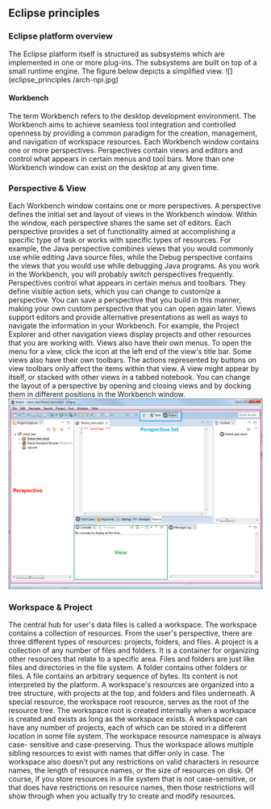 ## Eclipse principles

### Eclipse platform overview

The Eclipse platform itself is structured as subsystems which are implemented
in one or more plug-ins. The subsystems are built on top of a small runtime
engine. The figure below depicts a simplified view.  ![](eclipse_principles
/arch-npi.jpg)

#### Workbench

The term Workbench refers to the desktop development environment. The
Workbench aims to achieve seamless tool integration and controlled openness by
providing a common paradigm for the creation, management, and navigation of
workspace resources. Each Workbench window contains one or more perspectives.
Perspectives contain views and editors and control what appears in certain
menus and tool bars. More than one Workbench window can exist on the desktop
at any given time.

### Perspective & View

Each Workbench window contains one or more perspectives. A perspective defines
the initial set and layout of views in the Workbench window. Within the
window, each perspective shares the same set of editors. Each perspective
provides a set of functionality aimed at accomplishing a specific type of task
or works with specific types of resources. For example, the Java perspective
combines views that you would commonly use while editing Java source files,
while the Debug perspective contains the views that you would use while
debugging Java programs. As you work in the Workbench, you will probably
switch perspectives frequently. Perspectives control what appears in certain
menus and toolbars. They define visible action sets, which you can change to
customize a perspective. You can save a perspective that you build in this
manner, making your own custom perspective that you can open again later.
Views support editors and provide alternative presentations as well as ways to
navigate the information in your Workbench. For example, the Project Explorer
and other navigation views display projects and other resources that you are
working with. Views also have their own menus. To open the menu for a view,
click the icon at the left end of the view's title bar. Some views also have
their own toolbars. The actions represented by buttons on view toolbars only
affect the items within that view. A view might appear by itself, or stacked
with other views in a tabbed notebook. You can change the layout of a
perspective by opening and closing views and by docking them in different
positions in the Workbench window.  ![](eclipse_principles/main_view.png)

### Workspace & Project

The central hub for user's data files is called a workspace.  The workspace
contains a collection of resources. From the user's perspective, there are
three different types of resources: projects, folders, and files. A project is
a collection of any number of files and folders. It is a container for
organizing other resources that relate to a specific area. Files and folders
are just like files and directories in the file system. A folder contains
other folders or files. A file contains an arbitrary sequence of bytes. Its
content is not interpreted by the platform. A workspace's resources are
organized into a tree structure, with projects at the top, and folders and
files underneath. A special resource, the workspace root resource, serves as
the root of the resource tree. The workspace root is created internally when a
workspace is created and exists as long as the workspace exists. A workspace
can have any number of projects, each of which can be stored in a different
location in some file system. The workspace resource namespace is always case-
sensitive and case-preserving. Thus the workspace allows multiple sibling
resources to exist with names that differ only in case. The workspace also
doesn't put any restrictions on valid characters in resource names, the length
of resource names, or the size of resources on disk. Of course, if you store
resources in a file system that is not case-sensitive, or that does have
restrictions on resource names, then those restrictions will show through when
you actually try to create and modify resources.

